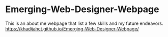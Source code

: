 # Emerging-Web-Designer-Webpage
This is an about me webpage that list a few skills and my future endeavors. 
https://khadijahct.github.io/Emerging-Web-Designer-Webpage/
